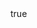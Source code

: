 ---
info:
  name: A-7E CORSAIR II
  image: /img/aircraft/bomber/usa/3_a-7e_corsair_ii.png
  class: Бомбардировщик
  country: США
  cost: 75
  year: 1970

body:
  hp: 10
  armor_front: 0
  armor_side: 0
  armor_rear: 0
  armor_top: 0
  ecm: 30
  stealth: Плохо
  air_detection: Хорошо
  speed: 750
  turn_radius: 450
  fuel: 5500
  tot: 165

autocannon:
  name: M61A1 Vulcan
  attr_fg: true
  ammo: 752
  range_ground: 2100
  range_helicopters: 1575
  range_airplanes: 2450
  accuracy: 30
  stabilizer: 30
  he_power: 1
  suppression: 92
  rate_of_fire: 4028

napalm_bomb:
  name: Mk 77
  attr_nplm: true
  ammo: 2
  range_ground: 3500
  accuracy: 10
  suppression: 150
  rate_of_fire: 23
---